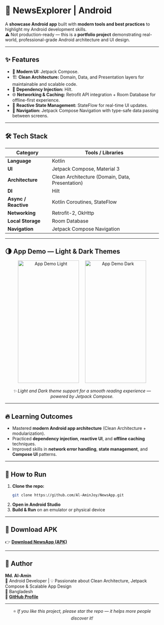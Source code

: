# 📰 NewsExplorer | Android

A **showcase Android app** built with **modern tools and best practices** to highlight my Android development skills.  
⚠️ Not production-ready — this is a **portfolio project** demonstrating real-world, professional-grade Android architecture and UI design.

---

## ✨ Features

- 🚀 **Modern UI:** Jetpack Compose.  
- 🏗 **Clean Architecture:** Domain, Data, and Presentation layers for maintainable and scalable code.  
- 🔧 **Dependency Injection:** Hilt.  
- 🌐 **Networking & Caching:** Retrofit API integration + Room Database for offline-first experience.  
- 🔄 **Reactive State Management:** StateFlow for real-time UI updates.  
- 🧭 **Navigation:** Jetpack Compose Navigation with type-safe data passing between screens.  

---

## 🛠 Tech Stack

| Category | Tools / Libraries |
|-----------|------------------|
| **Language** | Kotlin |
| **UI** | Jetpack Compose, Material 3 |
| **Architecture** | Clean Architecture (Domain, Data, Presentation) |
| **DI** | Hilt |
| **Async / Reactive** | Kotlin Coroutines, StateFlow |
| **Networking** | Retrofit-2, OkHttp |
| **Local Storage** | Room Database |
| **Navigation** | Jetpack Compose Navigation |

---

## 🌗 App Demo — Light & Dark Themes

<p align="center">
  <img src="https://github.com/user-attachments/assets/1be0d122-2857-4405-92ea-ab352edf4c39" width="200" height="400" alt="App Demo Light" />
  &nbsp;&nbsp;&nbsp;
  <img src="https://github.com/user-attachments/assets/f710434f-961e-4ff3-bbc7-43c8590e3856" width="200" height="400" alt="App Demo Dark" />
</p>

<p align="center">
  <em>✨ Light and Dark theme support for a smooth reading experience — powered by Jetpack Compose.</em>
</p>

---

## 🔥 Learning Outcomes

- Mastered **modern Android app architecture** (Clean Architecture + modularization).  
- Practiced **dependency injection**, **reactive UI**, and **offline caching** techniques.  
- Improved skills in **network error handling**, **state management**, and **Compose UI** patterns.  

---

## 🚀 How to Run

1. **Clone the repo:**
   ```bash
   git clone https://github.com/Al-AminJoy/NewsApp.git
1. **Open in Android Studio**  
2. **Build & Run** on an emulator or physical device  

---

## 📲 Download APK  

👉 [**Download NewsApp (APK)**](https://shorturl.at/x3Pnj)

---

## 📸 Author  

**Md. Al-Amin**  
💼 Android Developer | 💡 Passionate about Clean Architecture, Jetpack Compose & Scalable App Design  
📍 Bangladesh  
🔗 [**GitHub Profile**](https://github.com/Al-AminJoy)

---

<p align="center">
  ⭐ <em>If you like this project, please star the repo — it helps more people discover it!</em>
</p>
